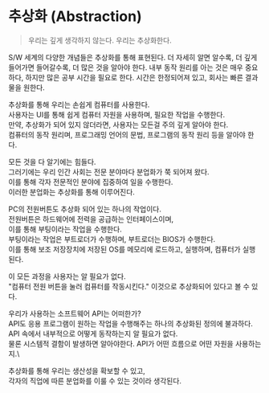# 추상화 (Abstraction)

> 우리는 깊게 생각하지 않는다. 우리는 추상화한다.

S/W 세계의 다양한 개념들은 추상화를 통해 표현된다. 더 자세히 알면 알수록, 더 깊게 들어가면 들어갈수록, 더 많은 것을 알아야 한다. 내부 동작 원리를 아는 것은 매우 중요하다, 하지만 많은 공부 시간을 필요로 한다. 시간은 한정되어져 있고, 회사는 빠른 결과물을 원한다.

추상화를 통해 우리는 손쉽게 컴퓨터를 사용한다.\
사용자는 UI를 통해 쉽게 컴퓨터 자원을 사용하며, 필요한 작업을 수행한다.\
만약, 추상화가 되어 있지 않더라면, 사용자는 모든걸 주의 깊게 알아야 한다.\
컴퓨터의 동작 원리며, 프로그래밍 언어의 문법, 프로그램의 동작 원리 등을 알아야 한다.

모든 것을 다 알기에는 힘들다.\
그러기에는 우리 인간 사회는 전문 분야마다 분업화가 쭉 되어져 왔다.\
이를 통해 각자 전문적인 분야에 집중하여 일을 수행한다.\
이러한 분업화는 추상화를 통해 이루어진다.

PC의 전원버튼도 추상화 되어 있는 하나의 작업이다.\
전원버튼은 하드웨어에 전력을 공급하는 인터페이스이며,\
이를 통해 부팅이라는 작업을 수행한다.\
부팅이라는 작업은 부트로더가 수행하며, 부트로더는 BIOS가 수행한다.\
이를 통해 보조 저장장치에 저장된 OS를 메모리에 로드하고, 실행하며, 컴퓨터가 실행된다.

이 모든 과정을 사용자는 알 필요가 없다.\
"컴퓨터 전원 버튼을 눌러 컴퓨터를 작동시킨다." 이것으로 추상화되어 있다고 볼 수 있다.

우리가 사용하는 소프트웨어 API는 어떠한가?\
API도 응용 프로그램이 원하는 작업을 수행해주는 하나의 추상화된 정의에 불과하다.\
API 속에서 내부적으로 어떻게 동작하는지 알 필요가 없다.\
물론 시스템적 결함이 발생하면 알아야한다. API가 어떤 흐름으로 어떤 자원을 사용하는지.\

추상화를 통해 우리는 생산성을 확보할 수 있고,\
각자의 직업에 따른 분업화를 이룰 수 있는 것이라 생각된다.
